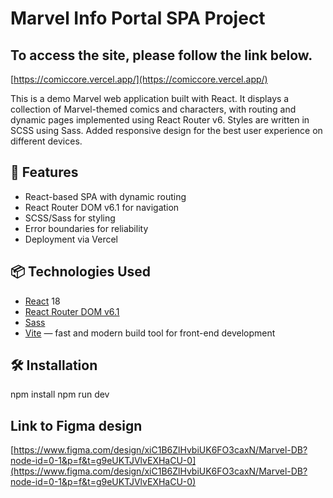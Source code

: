 
# Marvel Info Portal SPA Project

## To access the site, please follow the link below.  

[https://comiccore.vercel.app/](https://comiccore.vercel.app/)

This is a demo Marvel web application built with React.
It displays a collection of Marvel-themed comics and characters, with routing and dynamic pages implemented using React Router v6.
Styles are written in SCSS using Sass.
Added responsive design for the best user experience on different devices.

## 🚀 Features

- React-based SPA with dynamic routing  
- React Router DOM v6.1 for navigation  
- SCSS/Sass for styling  
- Error boundaries for reliability  
- Deployment via Vercel

## 📦 Technologies Used

- [React](https://reactjs.org/) 18  
- [React Router DOM v6.1](https://reactrouter.com/)  
- [Sass](https://sass-lang.com/)  
- [Vite](https://vitejs.dev/) — fast and modern build tool for front-end development

## 🛠 Installation

npm install
npm run dev

## Link to Figma design

[https://www.figma.com/design/xiC1B6ZlHvbiUK6FO3caxN/Marvel-DB?node-id=0-1&p=f&t=g9eUKTJVlvEXHaCU-0](https://www.figma.com/design/xiC1B6ZlHvbiUK6FO3caxN/Marvel-DB?node-id=0-1&p=f&t=g9eUKTJVlvEXHaCU-0)